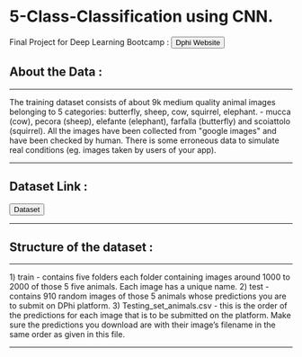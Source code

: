 # 5-Class-Classification using CNN.
Final Project for Deep Learning Bootcamp :  <a href = "https://www.dphi.tech" > <button> Dphi Website </button> </a>
<h2>About the Data : </h2>
<hr>
The training dataset consists of about 9k medium quality animal images belonging to 5 categories: butterfly, sheep, cow, squirrel, elephant. - mucca (cow), pecora (sheep), elefante (elephant), farfalla (butterfly) and scoiattolo (squirrel). All the images have been collected from "google images" and have been checked by human. There is some erroneous data to simulate real conditions (eg. images taken by users of your app).
<hr>
<h2>Dataset Link : </h2> <a href = "https://drive.google.com/file/d/176E-pLhoxTgWsJ3MeoJQV_GXczIA6g8D/view?usp=sharing"> <button> Dataset </button> </a>
<hr>
<h2>Structure of the dataset : </h2>
<hr>
1) train - contains five folders each folder containing images around 1000 to 2000 of those 5 five animals.  Each image has a unique name.
2) test - contains 910 random images of those 5 animals whose predictions you are to submit on DPhi platform.
3) Testing_set_animals.csv - this is the order of the predictions for each image that is to be submitted on the platform. Make sure the predictions you download are with their        image’s filename in the same order as given in this file.
<hr>


 
